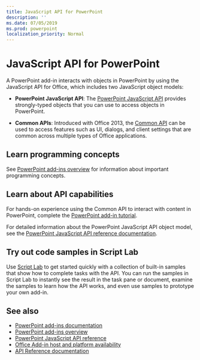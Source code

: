 ```yaml
---
title: JavaScript API for PowerPoint
description: ''
ms.date: 07/05/2019
ms.prod: powerpoint
localization_priority: Normal
---
```


# JavaScript API for PowerPoint

A PowerPoint add-in interacts with objects in PowerPoint by using the JavaScript API for Office, which includes two JavaScript object models:

* **PowerPoint JavaScript API**: The [PowerPoint JavaScript API](/javascript/api/powerpoint) provides strongly-typed objects that you can use to access objects in PowerPoint.

* **Common APIs**: Introduced with Office 2013, the [Common API](/javascript/api/office) can be used to access features such as UI, dialogs, and client settings that are common across multiple types of Office applications.

## Learn programming concepts

See [PowerPoint add-ins overview](../../powerpoint/powerpoint-add-ins.md) for information about important programming concepts.

## Learn about API capabilities

For hands-on experience using the Common API to interact with content in PowerPoint, complete the [PowerPoint add-in tutorial](../../tutorials/powerpoint-tutorial.md).

For detailed information about the PowerPoint JavaScript API object model, see the [PowerPoint JavaScript API reference documentation](/javascript/api/powerpoint).

## Try out code samples in Script Lab

Use [Script Lab](../../overview/explore-with-script-lab.md) to get started quickly with a collection of built-in samples that show how to complete tasks with the API. You can run the samples in Script Lab to instantly see the result in the task pane or document, examine the samples to learn how the API works, and even use samples to prototype your own add-in.

## See also

- [PowerPoint add-ins documentation](../../powerpoint/index.md)
- [PowerPoint add-ins overview](../../powerpoint/powerpoint-add-ins.md)
- [PowerPoint JavaScript API reference](/javascript/api/powerpoint)
- [Office Add-in host and platform availability](../../overview/office-add-in-availability.md)
- [API Reference documentation](../javascript-api-for-office.md)
